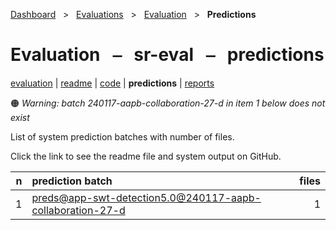 [Dashboard](../../../index.md)  &nbsp; > &nbsp; [Evaluations](../../index.md)  &nbsp; > &nbsp; [Evaluation](../index.md)  &nbsp; > &nbsp; **Predictions** 

# Evaluation &nbsp; ⎯ &nbsp; sr-eval &nbsp; ⎯ &nbsp; predictions

[evaluation](../index.md) | [readme](../readme.md) | [code](../code.md) | **predictions** | [reports](../reports/index.md) 

🟠 *Warning: batch 240117-aapb-collaboration-27-d in item 1 below does not exist*

List of system prediction batches with number of files.

Click the link to see the readme file and system output on GitHub.

| n | prediction batch | files |
| ------: | :------ | ------: |
| 1 | [preds@app-swt-detection5.0@240117-aapb-collaboration-27-d](https://github.com/clamsproject/aapb-evaluations/tree/854eeb362d3500232982eda53bda4eb47d76df51/sr-eval/preds@app-swt-detection5.0@240117-aapb-collaboration-27-d) | 1 |
